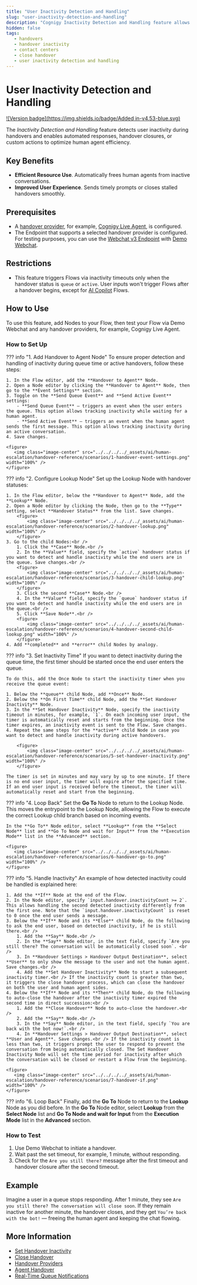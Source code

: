 ```yaml
---
title: "User Inactivity Detection and Handling"
slug: "user-inactivity-detection-and-handling"
description: "Cognigy Inactivity Detection and Handling feature allows you to detect inactivity of end users during handovers and to handle this inactivity by auto-closing the handover, configuring automated responses or trigger further actions."
hidden: false
tags:
   - handovers
   - handover inactivity
   - contact centers
   - close handover
   - user inactivity detection and handling
---
```


# User Inactivity Detection and Handling

[![Version badge](https://img.shields.io/badge/Added in-v4.53-blue.svg)](../../release-notes/4.53.md)

The _Inactivity Detection and Handling_ feature detects user inactivity during handovers
and enables automated responses,
handover closures, or custom actions to optimize human agent efficiency.

## Key Benefits

- **Efficient Resource Use**. Automatically frees human agents from inactive conversations.
- **Improved User Experience**. Sends timely prompts or closes stalled handovers smoothly.

## Prerequisites

- A [handover provider](handover-reference/overview.md), for example, [Cognigy Live Agent](handover-reference/live-agent.md), is configured.
- The Endpoint that supports a selected handover provider is configured. For testing purposes, you can use the [Webchat v3 Endpoint](../../webchat/v3/overview.md) with [Demo Webchat](../../webchat/demo.md).

## Restrictions

- This feature triggers Flows via inactivity timeouts only when the handover status is `queue` or `active`. User inputs won't trigger Flows after a handover begins, except for [AI Copilot](../../ai-copilot/index.md) Flows.

## How to Use

To use this feature, add Nodes to your Flow, then test your Flow via Demo Webchat and any handover providers, for example, Cognigy Live Agent.

### How to Set Up

??? info "1. Add Handover to Agent Node"
    To ensure proper detection and handling of inactivity during queue time or active handovers, follow these steps:

    1. In the Flow editor, add the **Handover to Agent** Node.
    2. Open a Node editor by clicking the **Handover to Agent** Node, then go to the **Event Settings** section.
    3. Toggle on the **Send Queue Event** and **Send Active Event** settings:
        - **Send Queue Event** — triggers an event when the user enters the queue. This option allows tracking inactivity while waiting for a human agent.
        - **Send Active Event** — triggers an event when the human agent sends the first message. This option allows tracking inactivity during an active conversation.
    4. Save changes.

    <figure>
       <img class="image-center" src="../../../../_assets/ai/human-escalation/handover-reference/scenarios/1-handover-event-settings.png" width="100%" />
    </figure>

??? info "2. Configure Lookup Node"
    Set up the Lookup Node with handover statuses:

    1. In the Flow editor, below the **Handover to Agent** Node, add the **Lookup** Node.
    2. Open a Node editor by clicking the Node, then go to the **Type** setting, select **Handover Status** from the list. Save changes.
        <figure>
            <img class="image-center" src="../../../../_assets/ai/human-escalation/handover-reference/scenarios/2-handover-lookup.png" width="100%" />
        </figure>
    3. Go to the child Nodes:<br />
        1. Click the **Case** Node.<br />
        2. In the **Value** field, specify the `active` handover status if you want to detect and handle inactivity while the end users are in the queue. Save changes.<br />
        <figure>
            <img class="image-center" src="../../../../_assets/ai/human-escalation/handover-reference/scenarios/3-handover-child-lookup.png" width="100%" />
        </figure>
        3. Click the second **Case** Node.<br />
        4. In the **Value** field, specify the `queue` handover status if you want to detect and handle inactivity while the end users are in the queue.<br />
        5. Click **Save Node**.<br />
        <figure>
            <img class="image-center" src="../../../../_assets/ai/human-escalation/handover-reference/scenarios/4-handover-second-child-lookup.png" width="100%" />
        </figure>
    4. Add **completed** and **error** child Nodes by analogy.

??? info "3. Set Inactivity Time"
    If you want to detect inactivity during the queue time, the first timer should be started once the end user enters the queue.

    To do this, add the Once Node to start the inactivity timer when you receive the queue event:

    1. Below the **queue** child Node, add **Once** Node.
    2. Below the **On First Time** child Node, add the **Set Handover Inactivity** Node.
    3. In the **Set Handover Inactivity** Node, specify the inactivity timeout in minutes, for example, `1`. On each incoming user input, the timer is automatically reset and starts from the beginning. Once the timer expires, an inactivity event is sent to the Flow. Save changes.
    4. Repeat the same steps for the **active** child Node in case you want to detect and handle inactivity during active handovers.

        <figure>
            <img class="image-center" src="../../../../_assets/ai/human-escalation/handover-reference/scenarios/5-set-handover-inactivity.png" width="100%" />
        </figure>

    The timer is set in minutes and may vary by up to one minute. If there is no end user input, the timer will expire after the specified time. If an end user input is received before the timeout, the timer will automatically reset and start from the beginning.
 
??? info "4. Loop Back"
    Set the **Go To** Node to return to the Lookup Node.
    This moves the entrypoint to the Lookup Node, allowing the Flow to execute the correct Lookup child branch based on incoming events.
   
    In the **Go To** Node editor, select **Lookup** from the **Select Node** list and **Go To Node and wait for Input** from the **Execution Mode** list in the **Advanced** section.
   
    <figure>
       <img class="image-center" src="../../../../_assets/ai/human-escalation/handover-reference/scenarios/6-handover-go-to.png" width="100%" />
    </figure>

??? info "5. Handle Inactivity"
    An example of how detected inactivity could be handled is explained here:

    1. Add the **If** Node at the end of the Flow.
    2. In the Node editor, specify `input.handover.inactivityCount >= 2`. This allows handling the second detected inactivity differently from the first one. Note that the `input.handover.inactivityCount` is reset to 0 once the end user sends a message.
    3. Below the **If** Node and its **Else** child Node, do the following to ask the end user, based on detected inactivity, if he is still there.<br />
        1. Add the **Say** Node.<br />
        2. In the **Say** Node editor, in the text field, specify `Are you still there? The conversation will be automatically closed soon`. <br />
        3. In **Handover Settings > Handover Output Destination**, select **User** to only show the message to the user and not the human agent. Save changes.<br />
        4. Add the **Set Handover Inactivity** Node to start a subsequent inactivity timer.<br /> If the inactivity count is greater than two, it triggers the close handover process, which can close the handover on both the user and human agent sides.
    4. Below the **If** Node and its **Then** child Node, do the following to auto-close the handover after the inactivity timer expired the second time in direct succession:<br />
        1. Add the **Close Handover** Node to auto-close the handover.<br />
        2. Add the **Say** Node.<br />
        3. In the **Say** Node editor, in the text field, specify `You are back with the bot now!`.<br />
        4. In **Handover Settings > Handover Output Destination**, select **User and Agent**. Save changes.<br /> If the inactivity count is less than two, it triggers prompt the user to respond to prevent the conversation from being automatically closed. The Set Handover Inactivity Node will set the time period for inactivity after which the conversation will be closed or restart a Flow from the beginning.

    <figure>
       <img class="image-center" src="../../../../_assets/ai/human-escalation/handover-reference/scenarios/7-handover-if.png" width="100%" />
    </figure>

??? info "6. Loop Back"
    Finally, add the **Go To** Node to return to the **Lookup** Node as you did before. In the **Go To** Node editor,
    select **Lookup** from the **Select Node** list
    and **Go To Node and wait for Input** from the **Execution Mode** list in the **Advanced** section. 

### How to Test 

1. Use Demo Webchat to initiate a handover.  
2. Wait past the set timeout, for example, 1 minute, without responding.  
3. Check for the `Are you still there?` message after the first timeout and handover closure after the second timeout.

## Example

Imagine a user in a queue stops responding. 
After 1 minute,
they see
`Are you still there? The conversation will close soon`. If they remain inactive for another minute, the handover closes, and they get `You’re back with the bot!`
— freeing the human agent and keeping the chat flowing.

## More Information

- [Set Handover Inactivity](../build/node-reference/service/set-handover-inactivity.md)
- [Close Handover](../build/node-reference/service/close-handover.md)
- [Handover Providers](handover-reference/overview.md)
- [Agent Handover](../build/node-reference/service/handover-to-agent.md)
- [Real-Time Queue Notifications](../../live-agent/conversation/conversation-queue/real-time-queue-notifications.md)